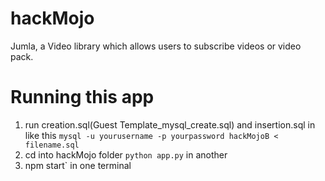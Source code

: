 # hackMojo
Jumla, a Video library which allows users to subscribe videos or video pack.

# Running this app

1.   run creation.sql(Guest Template_mysql_create.sql) and insertion.sql in 
     like this `mysql -u yourusername -p yourpassword hackMojoB < filename.sql` 
2.   cd into hackMojo folder `python app.py` in another 
3.   npm start` in one terminal 
